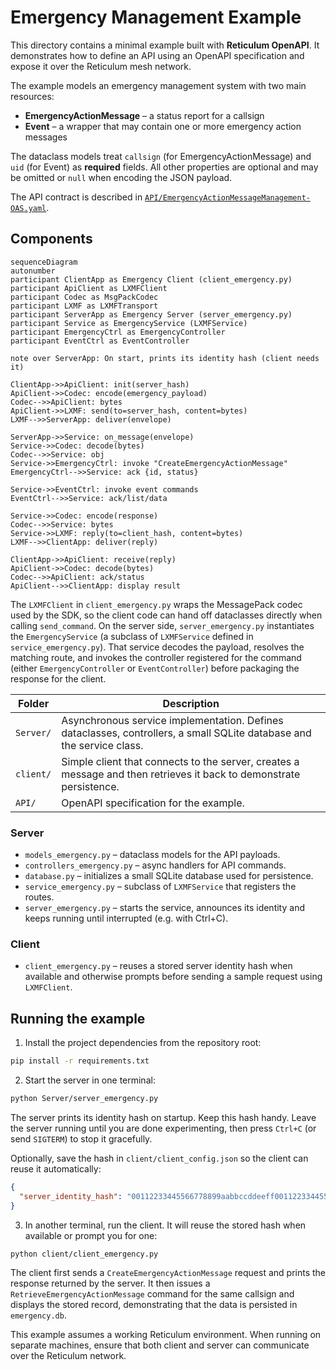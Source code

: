 # Emergency Management Example

This directory contains a minimal example built with **Reticulum OpenAPI**. It demonstrates how to define an API using an OpenAPI specification and expose it over the Reticulum mesh network.

The example models an emergency management system with two main resources:

* **EmergencyActionMessage** – a status report for a callsign
* **Event** – a wrapper that may contain one or more emergency action messages

The dataclass models treat `callsign` (for EmergencyActionMessage) and `uid`
(for Event) as **required** fields. All other properties are optional and may be
omitted or `null` when encoding the JSON payload.

The API contract is described in [`API/EmergencyActionMessageManagement-OAS.yaml`](API/EmergencyActionMessageManagement-OAS.yaml).

## Components

``` mermaid
sequenceDiagram
autonumber
participant ClientApp as Emergency Client (client_emergency.py)
participant ApiClient as LXMFClient
participant Codec as MsgPackCodec
participant LXMF as LXMFTransport
participant ServerApp as Emergency Server (server_emergency.py)
participant Service as EmergencyService (LXMFService)
participant EmergencyCtrl as EmergencyController
participant EventCtrl as EventController

note over ServerApp: On start, prints its identity hash (client needs it)

ClientApp->>ApiClient: init(server_hash)
ApiClient->>Codec: encode(emergency_payload)
Codec-->>ApiClient: bytes
ApiClient->>LXMF: send(to=server_hash, content=bytes)
LXMF-->>ServerApp: deliver(envelope)

ServerApp->>Service: on_message(envelope)
Service->>Codec: decode(bytes)
Codec-->>Service: obj
Service->>EmergencyCtrl: invoke "CreateEmergencyActionMessage"
EmergencyCtrl-->>Service: ack {id, status}

Service->>EventCtrl: invoke event commands
EventCtrl-->>Service: ack/list/data

Service->>Codec: encode(response)
Codec-->>Service: bytes
Service->>LXMF: reply(to=client_hash, content=bytes)
LXMF-->>ClientApp: deliver(reply)

ClientApp->>ApiClient: receive(reply)
ApiClient->>Codec: decode(bytes)
Codec-->>ApiClient: ack/status
ApiClient-->>ClientApp: display result
```

The `LXMFClient` in `client_emergency.py` wraps the MessagePack codec used by
the SDK, so the client code can hand off dataclasses directly when calling
`send_command`. On the server side, `server_emergency.py` instantiates the
`EmergencyService` (a subclass of `LXMFService` defined in
`service_emergency.py`). That service decodes the payload, resolves the matching
route, and invokes the controller registered for the command (either
`EmergencyController` or `EventController`) before packaging the response for
the client.

| Folder | Description |
|-------|-------------|
| `Server/` | Asynchronous service implementation. Defines dataclasses, controllers, a small SQLite database and the service class. |
| `client/` | Simple client that connects to the server, creates a message and then retrieves it back to demonstrate persistence. |
| `API/` | OpenAPI specification for the example. |

### Server

* `models_emergency.py` – dataclass models for the API payloads.
* `controllers_emergency.py` – async handlers for API commands.
* `database.py` – initializes a small SQLite database used for persistence.
* `service_emergency.py` – subclass of `LXMFService` that registers the routes.
* `server_emergency.py` – starts the service, announces its identity and keeps running until interrupted (e.g. with Ctrl+C).

### Client

* `client_emergency.py` – reuses a stored server identity hash when available and otherwise prompts before sending a sample request using `LXMFClient`.

## Running the example

1. Install the project dependencies from the repository root:

```bash
pip install -r requirements.txt
```

2. Start the server in one terminal:

```bash
python Server/server_emergency.py
```

   The server prints its identity hash on startup. Keep this hash handy.
   Leave the server running until you are done experimenting, then press
   `Ctrl+C` (or send `SIGTERM`) to stop it gracefully.

   Optionally, save the hash in `client/client_config.json` so the client can reuse it automatically:

   ```json
   {
     "server_identity_hash": "00112233445566778899aabbccddeeff00112233445566778899aabbccddeeff"
   }
   ```

3. In another terminal, run the client. It will reuse the stored hash when available or prompt you for one:

```bash
python client/client_emergency.py
```

The client first sends a `CreateEmergencyActionMessage` request and prints the
response returned by the server. It then issues a `RetrieveEmergencyActionMessage`
command for the same callsign and displays the stored record, demonstrating that
the data is persisted in `emergency.db`.

This example assumes a working Reticulum environment. When running on separate machines, ensure that both client and server can communicate over the Reticulum network.
